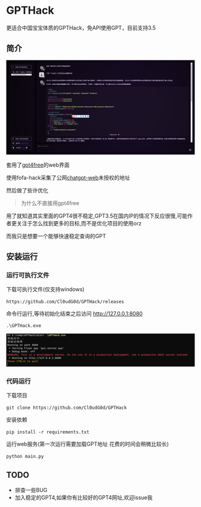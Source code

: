 # GPTHack
更适合中国宝宝体质的GPTHack，免API使用GPT，目前支持3.5

## 简介
![](./images/show.jpg)

套用了[gpt4free](https://github.com/xtekky/gpt4free)的web界面

使用fofa-hack采集了公网[chatgpt-web](https://github.com/Chanzhaoyu/chatgpt-web)未授权的地址

然后做了些许优化

> 为什么不直接用gpt4free

用了就知道其实里面的GPT4很不稳定,GPT3.5在国内IP的情况下反应很慢,可能作者更关注于怎么找到更多的目标,而不是优化项目的使用orz

而我只是想要一个能够快速稳定查询的GPT

## 安装运行

### 运行可执行文件
下载可执行文件(仅支持windows)

`https://github.com/Cl0udG0d/GPTHack/releases`

命令行运行,等待初始化结束之后访问 http://127.0.0.1:8080
```shell
.\GPTHack.exe
```

![](./images/shell.jpg)

### 代码运行
下载项目

`git clone https://github.com/Cl0udG0d/GPTHack`

安装依赖

`pip install -r requirements.txt`

运行web服务(第一次运行需要加载GPT地址 花费的时间会稍微比较长)

`python main.py`

## TODO

+ 排查一些BUG
+ 加入稳定的GPT4,如果你有比较好的GPT4网址,欢迎issue我




